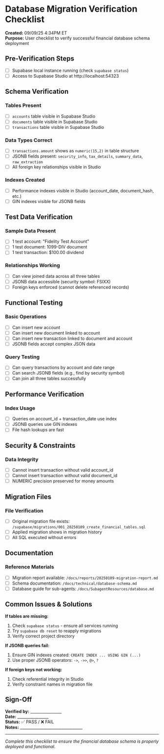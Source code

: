 # Database Migration Verification Checklist

**Created:** 09/09/25 4:34PM ET  
**Purpose:** User checklist to verify successful financial database schema deployment  

## Pre-Verification Steps

- [ ] Supabase local instance running (check `supabase status`)
- [ ] Access to Supabase Studio at http://localhost:54323

## Schema Verification

### Tables Present
- [ ] `accounts` table visible in Supabase Studio
- [ ] `documents` table visible in Supabase Studio  
- [ ] `transactions` table visible in Supabase Studio

### Data Types Correct
- [ ] `transactions.amount` shows as `numeric(15,2)` in table structure
- [ ] JSONB fields present: `security_info`, `tax_details`, `summary_data`, `raw_extraction`
- [ ] All foreign key relationships visible in Studio

### Indexes Created
- [ ] Performance indexes visible in Studio (account_date, document_hash, etc.)
- [ ] GIN indexes visible for JSONB fields

## Test Data Verification

### Sample Data Present
- [ ] 1 test account: "Fidelity Test Account" 
- [ ] 1 test document: 1099-DIV document
- [ ] 1 test transaction: $100.00 dividend

### Relationships Working
- [ ] Can view joined data across all three tables
- [ ] JSONB data accessible (security symbol: FSIXX)
- [ ] Foreign keys enforced (cannot delete referenced records)

## Functional Testing

### Basic Operations
- [ ] Can insert new account
- [ ] Can insert new document linked to account
- [ ] Can insert new transaction linked to document and account
- [ ] JSONB fields accept complex JSON data

### Query Testing
- [ ] Can query transactions by account and date range
- [ ] Can search JSONB fields (e.g., find by security symbol)
- [ ] Can join all three tables successfully

## Performance Verification

### Index Usage
- [ ] Queries on account_id + transaction_date use index
- [ ] JSONB queries use GIN indexes
- [ ] File hash lookups are fast

## Security & Constraints

### Data Integrity
- [ ] Cannot insert transaction without valid account_id
- [ ] Cannot insert transaction without valid document_id
- [ ] NUMERIC precision preserved for money amounts

## Migration Files

### File Verification
- [ ] Original migration file exists: `/supabase/migrations/001_20250109_create_financial_tables.sql`
- [ ] Applied migration shows in migration history
- [ ] All SQL executed without errors

## Documentation

### Reference Materials
- [ ] Migration report available: `/docs/reports/20250109-migration-report.md`
- [ ] Schema documentation: `/docs/technical/database-schema.md`
- [ ] Database guide for sub-agents: `/docs/SubagentResources/database.md`

## Common Issues & Solutions

**If tables are missing:**
1. Check `supabase status` - ensure all services running
2. Try `supabase db reset` to reapply migrations
3. Verify correct project directory

**If JSONB queries fail:**
1. Ensure GIN indexes created: `CREATE INDEX ... USING GIN (...)`
2. Use proper JSONB operators: `->`, `->>`, `@>`, `?`

**If foreign keys not working:**
1. Check referential integrity in Studio
2. Verify constraint names in migration file

## Sign-Off

**Verified by:** ________________  
**Date:** ________________  
**Status:** ✅ PASS / ❌ FAIL  
**Notes:** ________________________________

---

*Complete this checklist to ensure the financial database schema is properly deployed and functional.*